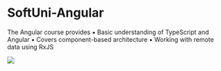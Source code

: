# SoftUni-Angular
The Angular course provides 
▪ Basic understanding of TypeScript and Angular 
▪ Covers component-based architecture 
▪ Working with remote data using RxJS


<img src="https://miro.medium.com/v2/resize:fit:4800/format:webp/1*lqMtWmTLHxT_6SN4Kjvaog.png" style="max-width: 70%;">
